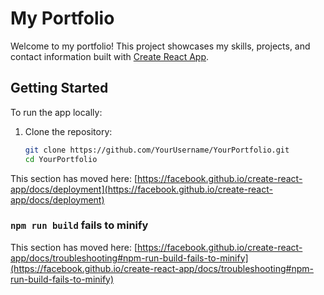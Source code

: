 # My Portfolio

Welcome to my portfolio! This project showcases my skills, projects, and contact information built with [Create React App](https://github.com/facebook/create-react-app).

## Getting Started

To run the app locally:

1. Clone the repository:
   ```bash
   git clone https://github.com/YourUsername/YourPortfolio.git
   cd YourPortfolio


This section has moved here: [https://facebook.github.io/create-react-app/docs/deployment](https://facebook.github.io/create-react-app/docs/deployment)

### `npm run build` fails to minify

This section has moved here: [https://facebook.github.io/create-react-app/docs/troubleshooting#npm-run-build-fails-to-minify](https://facebook.github.io/create-react-app/docs/troubleshooting#npm-run-build-fails-to-minify)
